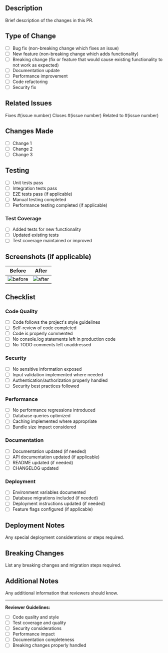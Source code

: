 ## Description

Brief description of the changes in this PR.

## Type of Change

- [ ] Bug fix (non-breaking change which fixes an issue)
- [ ] New feature (non-breaking change which adds functionality)
- [ ] Breaking change (fix or feature that would cause existing functionality to not work as expected)
- [ ] Documentation update
- [ ] Performance improvement
- [ ] Code refactoring
- [ ] Security fix

## Related Issues

Fixes #(issue number)
Closes #(issue number)
Related to #(issue number)

## Changes Made

- [ ] Change 1
- [ ] Change 2
- [ ] Change 3

## Testing

- [ ] Unit tests pass
- [ ] Integration tests pass
- [ ] E2E tests pass (if applicable)
- [ ] Manual testing completed
- [ ] Performance testing completed (if applicable)

### Test Coverage

- [ ] Added tests for new functionality
- [ ] Updated existing tests
- [ ] Test coverage maintained or improved

## Screenshots (if applicable)

| Before         | After         |
| -------------- | ------------- |
| ![before](url) | ![after](url) |

## Checklist

### Code Quality

- [ ] Code follows the project's style guidelines
- [ ] Self-review of code completed
- [ ] Code is properly commented
- [ ] No console.log statements left in production code
- [ ] No TODO comments left unaddressed

### Security

- [ ] No sensitive information exposed
- [ ] Input validation implemented where needed
- [ ] Authentication/authorization properly handled
- [ ] Security best practices followed

### Performance

- [ ] No performance regressions introduced
- [ ] Database queries optimized
- [ ] Caching implemented where appropriate
- [ ] Bundle size impact considered

### Documentation

- [ ] Documentation updated (if needed)
- [ ] API documentation updated (if applicable)
- [ ] README updated (if needed)
- [ ] CHANGELOG updated

### Deployment

- [ ] Environment variables documented
- [ ] Database migrations included (if needed)
- [ ] Deployment instructions updated (if needed)
- [ ] Feature flags configured (if applicable)

## Deployment Notes

Any special deployment considerations or steps required.

## Breaking Changes

List any breaking changes and migration steps required.

## Additional Notes

Any additional information that reviewers should know.

---

**Reviewer Guidelines:**

- [ ] Code quality and style
- [ ] Test coverage and quality
- [ ] Security considerations
- [ ] Performance impact
- [ ] Documentation completeness
- [ ] Breaking changes properly handled
